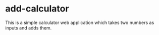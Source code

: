 # add-calculator
This is a simple calculator web application which takes two numbers as inputs and adds them. 
